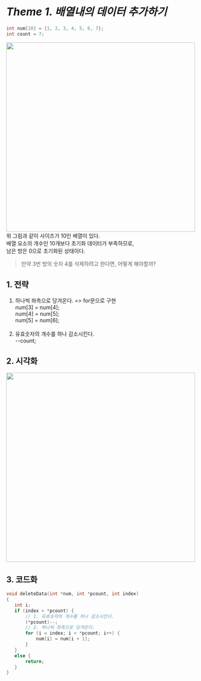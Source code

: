 # *Theme 1. 배열내의 데이터 추가하기*
```cpp
int num[10] = {1, 2, 3, 4, 5, 6, 7};
int count = 7;
```

<image src="https://github.com/codeeing/DataStructure/assets/135220759/e4b114f8-1680-4223-a9f5-1eb16d852e85" width="500"><br>
 위 그림과 같이 사이즈가 10인 배열이 있다. <br>배열 요소의 개수인 10개보다 초기화 데이터가 부족하므로, <br>남은 방은 0으로 초기화된 상태이다.

 > 만약 3번 방의 숫자 4를 삭제하려고 한다면, 어떻게 해야할까?

 ## 1. 전략
1. 하나씩 좌측으로 당겨온다. => for문으로 구현<br>
num[3] = num[4];<br>
num[4] = num[5];<br>
num[5] = num[6];<br><br>
2. 유효숫자의 개수를 하나 감소시킨다.<br>
--count;
 ## 2. 시각화
<image src="https://github.com/codeeing/DataStructure/assets/135220759/4e944a2e-5841-4c4c-aa47-61f1f73b2c1c" width="500"><br>
 ## 3. 코드화
 
 ```cpp
void deleteData(int *num, int *pcount, int index)
{
	int i;
	if (index < *pcount) {
        // 1. 유효숫자의 개수를 하나 감소시킨다.
		(*pcount)--;
        // 2. 하나씩 좌측으로 당겨온다.
		for (i = index; i < *pcount; i++) {
			num[i] = num[i + 1];
		}
	}
	else {
		return;
	}
}
```
